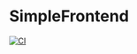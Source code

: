 # SimpleFrontend
[![CI](https://github.com/kebidge/SimpleFrontend/actions/workflows/SimpleFrontendPipeline.yml/badge.svg)](https://github.com/kebidge/SimpleFrontend/actions/workflows/SimpleFrontendPipeline.yml)
